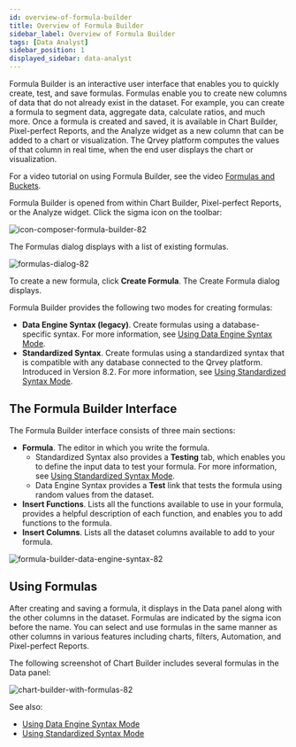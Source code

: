 ```yaml
---
id: overview-of-formula-builder
title: Overview of Formula Builder
sidebar_label: Overview of Formula Builder
tags: [Data Analyst]
sidebar_position: 1
displayed_sidebar: data-analyst
---
```


Formula Builder is an interactive user interface that enables you to quickly create, test, and save formulas. Formulas enable you to create new columns of data that do not already exist in the dataset. For example, you can create a formula to segment data, aggregate data, calculate ratios, and much more. Once a formula is created and saved, it is available in Chart Builder, Pixel-perfect Reports, and the Analyze widget as a new column that can be added to a chart or visualization. The Qrvey platform computes the values of that column in real time, when the end user displays the chart or visualization. 

For a video tutorial on using Formula Builder, see the video [Formulas and Buckets](../../../../../video-training/legacy/formulas-buckets.md). 

Formula Builder is opened from within Chart Builder, Pixel-perfect Reports, or the Analyze widget. Click the sigma icon on the toolbar:

![icon-composer-formula-builder-82](https://s3.amazonaws.com/cdn.qrvey.com/documentation_assets/ui-docs/datasets/formula-builder-20/icon-composer-formula-builder-82.png)

The Formulas dialog displays with a list of existing formulas. 

![formulas-dialog-82](https://s3.amazonaws.com/cdn.qrvey.com/documentation_assets/ui-docs/datasets/formula-builder-20/formulas-dialog-82.png)

To create a new formula, click **Create Formula**. The Create Formula dialog displays. 

Formula Builder provides the following two modes for creating formulas:
* **Data Engine Syntax (legacy)**. Create formulas using a database-specific syntax. For more information, see [Using Data Engine Syntax Mode](../10-Formula%20Builder/using-data-engine-syntax.md). 
* **Standardized Syntax**. Create formulas using a standardized syntax that is compatible with any database connected to the Qrvey platform. Introduced in Version 8.2. For more information, see [Using Standardized Syntax Mode](../10-Formula%20Builder/using-standardized-syntax.md). 

## The Formula Builder Interface
The Formula Builder interface consists of three main sections:
* **Formula**. The editor in which you write the formula. 
  * Standardized Syntax also provides a **Testing** tab, which enables you to define the input data to test your formula. For more information, see [Using Standardized Syntax Mode](../10-Formula%20Builder/using-standardized-syntax.md). 
  * Data Engine Syntax provides a **Test** link that tests the formula using random values from the dataset. 
* **Insert Functions**. Lists all the functions available to use in your formula, provides a helpful description of each function, and enables you to add functions to the formula. 
* **Insert Columns**. Lists all the dataset columns available to add to your formula. 

![formula-builder-data-engine-syntax-82](https://s3.amazonaws.com/cdn.qrvey.com/documentation_assets/ui-docs/datasets/formula-builder-20/formula-builder-data-engine-syntax-82.png)

## Using Formulas

After creating and saving a formula, it displays in the Data panel along with the other columns in the dataset. Formulas are indicated by the sigma icon before the name. You can select and use formulas in the same manner as other columns in various features including charts, filters, Automation, and Pixel-perfect Reports. 

The following screenshot of Chart Builder includes several formulas in the Data panel:

![chart-builder-with-formulas-82](https://s3.amazonaws.com/cdn.qrvey.com/documentation_assets/ui-docs/datasets/formula-builder-20/chart-builder-with-formulas-82.png)

See also:
* [Using Data Engine Syntax Mode](../10-Formula%20Builder/using-data-engine-syntax.md)
* [Using Standardized Syntax Mode](../10-Formula%20Builder/using-standardized-syntax.md)